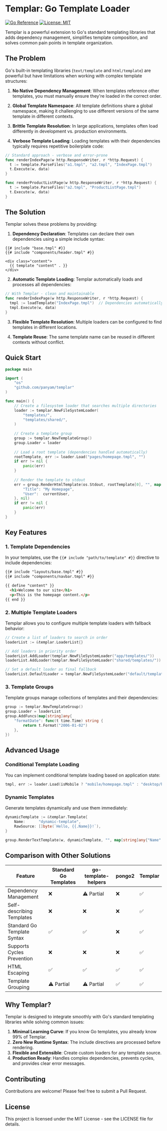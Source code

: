 # Templar: Go Template Loader

[![Go Reference](https://pkg.go.dev/badge/github.com/panyam/templar.svg)](https://pkg.go.dev/github.com/panyam/templar)
[![License: MIT](https://img.shields.io/badge/License-MIT-yellow.svg)](https://opensource.org/licenses/MIT)

Templar is a powerful extension to Go's standard templating libraries that adds dependency management, simplifies template composition, and solves common pain points in template organization.

## The Problem

Go's built-in templating libraries (`text/template` and `html/template`) are powerful but have limitations when working with complex template structures:

1. **No Native Dependency Management**: When templates reference other templates, you must manually ensure they're loaded in the correct order.

2. **Global Template Namespace**: All template definitions share a global namespace, making it challenging to use different versions of the same template in different contexts.

3. **Brittle Template Resolution**: In large applications, templates often load differently in development vs. production environments.

4. **Verbose Template Loading**: Loading templates with their dependencies typically requires repetitive boilerplate code:

```go
// Standard approach - verbose and error-prone
func renderIndexPage(w http.ResponseWriter, r *http.Request) {
  t := template.ParseFiles("a1.tmpl", "a2.tmpl", "IndexPage.tmpl")
  t.Execute(w, data)
}

func renderProductListPage(w http.ResponseWriter, r *http.Request) {
  t := template.ParseFiles("a2.tmpl", "ProductListPage.tmpl")
  t.Execute(w, data)
}
```

## The Solution

Templar solves these problems by providing:

1. **Dependency Declaration**: Templates can declare their own dependencies using a simple include syntax:

```
{{# include "base.tmpl" #}}
{{# include "components/header.tmpl" #}}

<div class="content">
  {{ template "content" . }}
</div>
```

2. **Automatic Template Loading**: Templar automatically loads and processes all dependencies:

```go
// With Templar - clean and maintainable
func renderIndexPage(w http.ResponseWriter, r *http.Request) {
  tmpl := loadTemplate("IndexPage.tmpl")  // Dependencies automatically handled
  tmpl.Execute(w, data)
}
```

3. **Flexible Template Resolution**: Multiple loaders can be configured to find templates in different locations.

4. **Template Reuse**: The same template name can be reused in different contexts without conflict.

## Quick Start

```go
package main

import (
    "os"
    "github.com/panyam/templar"
)

func main() {
    // Create a filesystem loader that searches multiple directories
    loader := templar.NewFileSystemLoader(
        "templates/",
        "templates/shared/",
    )
    
    // Create a template group
    group := templar.NewTemplateGroup()
    group.Loader = loader
    
    // Load a root template (dependencies handled automatically)
    rootTemplate, err := loader.Load("pages/homepage.tmpl", "")
    if err != nil {
        panic(err)
    }
    
    // Render the template to stdout
    err = group.RenderHtmlTemplate(os.Stdout, rootTemplate[0], "", map[string]any{
        "Title": "My Homepage",
        "User":  currentUser,
    }, nil)
    if err != nil {
        panic(err)
    }
}
```

## Key Features

### 1. Template Dependencies

In your templates, use the `{{# include "path/to/template" #}}` directive to include dependencies:

```html
{{# include "layouts/base.tmpl" #}}
{{# include "components/navbar.tmpl" #}}

{{ define "content" }}
  <h1>Welcome to our site</h1>
  <p>This is the homepage content.</p>
{{ end }}
```

### 2. Multiple Template Loaders

Templar allows you to configure multiple template loaders with fallback behavior:

```go
// Create a list of loaders to search in order
loaderList := &templar.LoaderList{}

// Add loaders in priority order
loaderList.AddLoader(templar.NewFileSystemLoader("app/templates/"))
loaderList.AddLoader(templar.NewFileSystemLoader("shared/templates/"))

// Set a default loader as final fallback
loaderList.DefaultLoader = templar.NewFileSystemLoader("default/templates/")
```

### 3. Template Groups

Template groups manage collections of templates and their dependencies:

```go
group := templar.NewTemplateGroup()
group.Loader = loaderList
group.AddFuncs(map[string]any{
    "formatDate": func(t time.Time) string {
        return t.Format("2006-01-02")
    },
})
```

## Advanced Usage

### Conditional Template Loading

You can implement conditional template loading based on application state:

```go
tmpl, err := loader.Load(isMobile ? "mobile/homepage.tmpl" : "desktop/homepage.tmpl", "")
```

### Dynamic Templates

Generate templates dynamically and use them immediately:

```go
dynamicTemplate := &templar.Template{
    Name:      "dynamic-template",
    RawSource: []byte(`Hello, {{.Name}}!`),
}

group.RenderTextTemplate(w, dynamicTemplate, "", map[string]any{"Name": "World"}, nil)
```

## Comparison with Other Solutions

| Feature | Standard Go Templates | go-template-helpers | pongo2 | Templar |
|---------|----------------------|---------------------|--------|------|
| Dependency Management | ❌ | ⚠️ Partial | ❌ | ✅ |
| Self-describing Templates | ❌ | ❌ | ❌ | ✅ |
| Standard Go Template Syntax | ✅ | ✅ | ❌ | ✅ |
| Supports Cycles Prevention | ❌ | ❌ | ❌ | ✅ |
| HTML Escaping | ✅ | ✅ | ✅ | ✅ |
| Template Grouping | ⚠️ Partial | ⚠️ Partial | ✅ | ✅ |

## Why Templar?

Templar is designed to integrate smoothly with Go's standard templating libraries while solving common issues:

1. **Minimal Learning Curve**: If you know Go templates, you already know 99% of Templar.
2. **Zero New Runtime Syntax**: The include directives are processed before rendering.
3. **Flexible and Extensible**: Create custom loaders for any template source.
4. **Production Ready**: Handles complex dependencies, prevents cycles, and provides clear error messages.

## Contributing

Contributions are welcome! Please feel free to submit a Pull Request.

## License

This project is licensed under the MIT License - see the LICENSE file for details.
